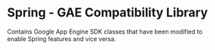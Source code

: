 Spring - GAE Compatibility Library
==================

Contains Google App Engine SDK classes that have been modified to enable Spring features and vice versa.

